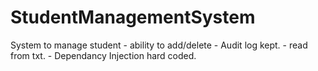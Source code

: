# StudentManagementSystem
System to manage student - ability to add/delete
                         - Audit log kept.
                         - read from txt.
                         - Dependancy Injection hard coded.
